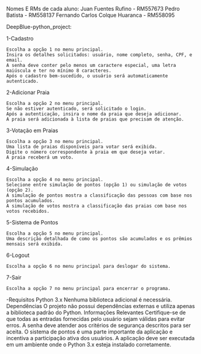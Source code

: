 Nomes E RMs de cada aluno:
Juan Fuentes Rufino - RM557673
Pedro Batista - RM558137
Fernando Carlos Colque Huaranca - RM558095
   
DeepBlue-python_project:

1-Cadastro

    Escolha a opção 1 no menu principal.
    Insira os detalhes solicitados: usuário, nome completo, senha, CPF, e email.
    A senha deve conter pelo menos um caractere especial, uma letra maiúscula e ter no mínimo 8 caracteres.
    Após o cadastro bem-sucedido, o usuário será automaticamente autenticado.

2-Adicionar Praia

    Escolha a opção 2 no menu principal.
    Se não estiver autenticado, será solicitado o login.
    Após a autenticação, insira o nome da praia que deseja adicionar.
    A praia será adicionada à lista de praias que precisam de atenção.

3-Votação em Praias

    Escolha a opção 3 no menu principal.
    Uma lista de praias disponíveis para votar será exibida.
    Digite o número correspondente à praia em que deseja votar.
    A praia receberá um voto.

4-Simulação

    Escolha a opção 4 no menu principal.
    Selecione entre simulação de pontos (opção 1) ou simulação de votos (opção 2).
    A simulação de pontos mostra a classificação das pessoas com base nos pontos acumulados.
    A simulação de votos mostra a classificação das praias com base nos votos recebidos.

5-Sistema de Pontos

    Escolha a opção 5 no menu principal.
    Uma descrição detalhada de como os pontos são acumulados e os prêmios mensais será exibida.

6-Logout

    Escolha a opção 6 no menu principal para deslogar do sistema.

7-Sair

    Escolha a opção 7 no menu principal para encerrar o programa.

-Requisitos
    Python 3.x
    Nenhuma biblioteca adicional é necessária.
    Dependências
    O projeto não possui dependências externas e utiliza apenas a biblioteca padrão do Python.
Informações Relevantes
    Certifique-se de que todas as entradas fornecidas pelo usuário sejam válidas para evitar erros.
    A senha deve atender aos critérios de segurança descritos para ser aceita.
    O sistema de pontos é uma parte importante da aplicação e incentiva a participação ativa dos usuários.
    A aplicação deve ser executada em um ambiente onde o Python 3.x esteja instalado corretamente.

